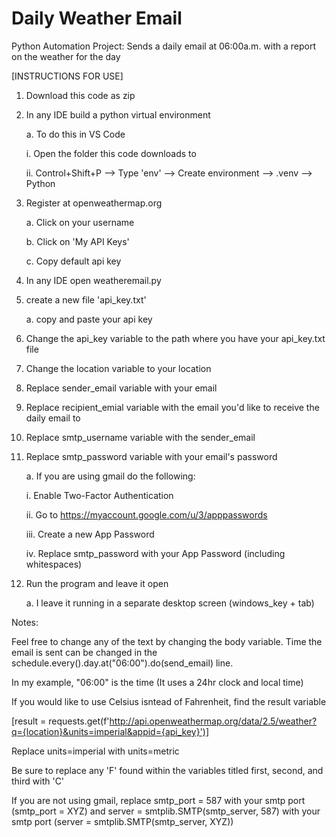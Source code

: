 # Daily Weather Email
Python Automation Project: Sends a daily email at 06:00a.m. with a report on the weather for the day

[INSTRUCTIONS FOR USE]

1. Download this code as zip

2. In any IDE build a python virtual environment

   a. To do this in VS Code

      i. Open the folder this code downloads to

      ii. Control+Shift+P --> Type 'env' --> Create environment --> .venv --> Python
   
3. Register at openweathermap.org
   
   a. Click on your username

   b. Click on 'My API Keys'
   
   c. Copy default api key

4. In any IDE open weatheremail.py

5. create a new file 'api_key.txt'

   a. copy and paste your api key

6. Change the api_key variable to the path where you have your api_key.txt file

7. Change the location variable to your location

8. Replace sender_email variable with your email

9. Replace recipient_emial variable with the email you'd like to receive the daily email to

10. Replace smtp_username variable with the sender_email

11. Replace smtp_password variable with your email's password
    
    a. If you are using gmail do the following:
    
      i. Enable Two-Factor Authentication
    
      ii. Go to https://myaccount.google.com/u/3/apppasswords
    
      iii. Create a new App Password
    
      iv. Replace smtp_password with your App Password (including whitespaces)

12. Run the program and leave it open

    a. I leave it running in a separate desktop screen (windows_key + tab)

Notes:

Feel free to change any of the text by changing the body variable. Time the email is sent can be changed in the schedule.every().day.at("06:00").do(send_email) line.

In my example, "06:00" is the time (It uses a 24hr clock and local time)



If you would like to use Celsius isntead of Fahrenheit, find the result variable 

[result = requests.get(f'http://api.openweathermap.org/data/2.5/weather?q={location}&units=imperial&appid={api_key}')]

Replace units=imperial with units=metric

Be sure to replace any 'F' found within the variables titled first, second, and third with 'C'



If you are not using gmail, replace smtp_port = 587 with your smtp port (smtp_port = XYZ) and server = smtplib.SMTP(smtp_server, 587) with your smtp port (server = smtplib.SMTP(smtp_server, XYZ))
